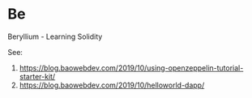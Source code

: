 # Be
Beryllium - Learning Solidity

See:
1. https://blog.baowebdev.com/2019/10/using-openzeppelin-tutorial-starter-kit/
1. https://blog.baowebdev.com/2019/10/helloworld-dapp/
